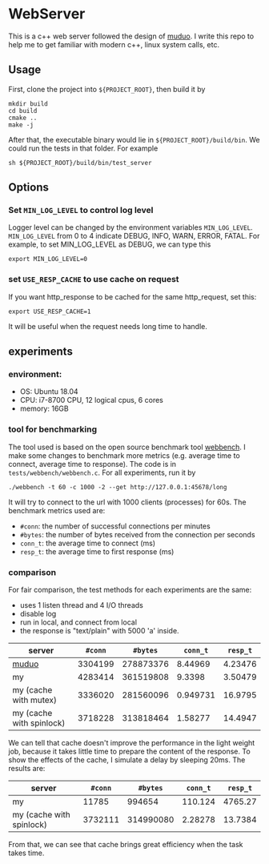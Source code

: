 # WebServer

This is a c++ web server followed the design of 
[muduo](http://github.com/chenshuo/muduo). 
I write this repo to help me to get familiar with modern c++, 
linux system calls, etc.

## Usage

First, clone the project into `${PROJECT_ROOT}`, then build it by

```shell script
mkdir build
cd build
cmake ..
make -j
```
After that, the executable binary would lie in `${PROJECT_ROOT}/build/bin`. 
We could run the tests in that folder. For example 

```shell script
sh ${PROJECT_ROOT}/build/bin/test_server
``` 

## Options

### Set `MIN_LOG_LEVEL` to control log level
Logger level can be changed by the environment variables `MIN_LOG_LEVEL`.
`MIN_LOG_LEVEL` from 0 to 4 indicate DEBUG, INFO, WARN, ERROR, FATAL. 
For example, to set MIN_LOG_LEVEL as DEBUG, we can type this
```shell script
export MIN_LOG_LEVEL=0
```

### set `USE_RESP_CACHE` to use cache on request
If you want http_response to be cached for the same http_request, set this:
```shell script
export USE_RESP_CACHE=1
```
It will be useful when the request needs long time to handle.

## experiments

### environment:
- OS: Ubuntu 18.04
- CPU: i7-8700 CPU, 12 logical cpus, 6 cores
- memory: 16GB

### tool for benchmarking 
The tool used is based on the open source benchmark tool [webbench](http://home.tiscali.cz/~cz210552/webbench.html).
I make some changes to benchmark more metrics (e.g. average time to connect, average time to response). 
The code is in `tests/webbench/webbench.c`. For all experiments, run it by 
```shell script
./webbench -t 60 -c 1000 -2 --get http://127.0.0.1:45678/long
```
It will try to connect to the url with 1000 clients (processes) for 60s.
The benchmark metrics used are:
- `#conn`: the number of successful connections per minutes
- `#bytes`: the number of bytes received from the connection per seconds
- `conn_t`: the average time to connect (ms)
- `resp_t`: the average time to first response (ms)

### comparison

For fair comparison, the test methods for each experiments are the same: 
- uses 1 listen thread and 4 I/O threads
- disable log
- run in local, and connect from local
- the response is "text/plain" with 5000 'a' inside. 

server | `#conn` | `#bytes` | `conn_t` | `resp_t` |
--- | --- | --- | --- | --- |
[muduo](http://github.com/chenshuo/muduo) | 3304199 | 278873376 | 8.44969 | 4.23476 |
my | 4283414 | 361519808 | 9.3398 | 3.50479 |
my (cache with mutex) | 3336020 | 281560096 | 0.949731 | 16.9795 |
my (cache with spinlock) | 3718228 | 313818464 | 1.58277 | 14.4947 |

We can tell that cache doesn't improve the performance in the light weight job, 
because it takes little time to prepare the content of the response. To show the
effects of the cache, I simulate a delay by sleeping 20ms. The results are:

server | `#conn` | `#bytes` | `conn_t` | `resp_t` |
--- | --- | --- | --- | --- |
my | 11785 | 994654 | 110.124 | 4765.27 |
my (cache with spinlock) | 3732111 | 314990080 | 2.28278 | 13.7384 |

From that, we can see that cache brings great efficiency when the task takes time.
